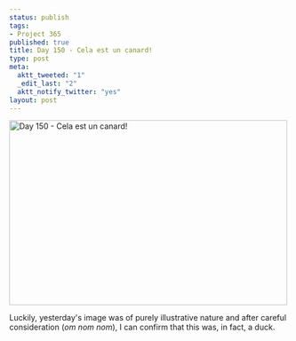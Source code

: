 ```yaml
--- 
status: publish
tags: 
- Project 365
published: true
title: Day 150 - Cela est un canard!
type: post
meta: 
  aktt_tweeted: "1"
  _edit_last: "2"
  aktt_notify_twitter: "yes"
layout: post
---
```

<a href="http://www.flickr.com/photos/freeed/5778849883/" title="Day 150 - Cela est un canard! by Fred​, on Flickr"><img src="http://farm4.static.flickr.com/3313/5778849883_0e817e8ff2.jpg" width="500" height="333" alt="Day 150 - Cela est un canard!"/></a>

Luckily, yesterday's image was of purely illustrative nature and after careful consideration (<em>om nom nom</em>), I can confirm that this was, in fact, a duck.
